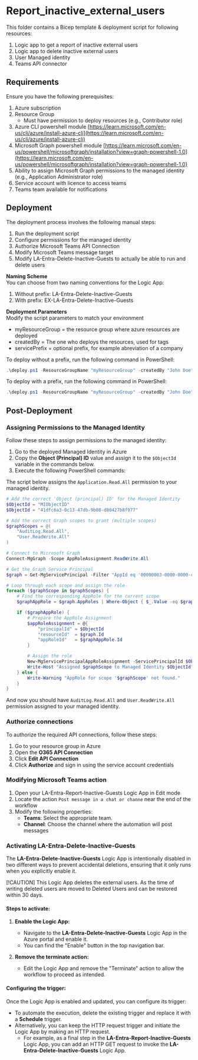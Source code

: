 # Report_inactive_external_users
This folder contains a Bicep template & deployment script for following resources:
1. Logic app to get a report of inactive external users
2. Logic app to delete inactive external users
3. User Managed identity
4. Teams API connector

## Requirements
Ensure you have the following prerequisites:
1. Azure subscription
2. Resource Group
    - Must have permission to deploy resources (e.g., Contributor role)
3. Azure CLI powershell module [https://learn.microsoft.com/en-us/cli/azure/install-azure-cli](https://learn.microsoft.com/en-us/cli/azure/install-azure-cli)
4. Microsoft Graph powershell module [https://learn.microsoft.com/en-us/powershell/microsoftgraph/installation?view=graph-powershell-1.0](https://learn.microsoft.com/en-us/powershell/microsoftgraph/installation?view=graph-powershell-1.0)
5. Ability to assign Microsoft Graph permissions to the managed identity (e.g., Application Administrator role)
6. Service account with licence to access teams
7. Teams team available for notifications

## Deployment

The deployment process involves the following manual steps:
1. Run the deployment script
2. Configure permissions for the managed identity
3. Authorize Microsoft Teams API Connection
4. Modify Microsoft Teams message target 
5. Modify LA-Entra-Delete-Inactive-Guests to actually be able to run and delete users

**Naming Scheme**  
You can choose from two naming conventions for the Logic App:
1. Without prefix: LA-Entra-Delete-Inactive-Guests
2. With prefix: EX-LA-Entra-Delete-Inactive-Guests

**Deployment Parameters**  
Modify the script parameters to match your environment
- myResourceGroup = the resource group where azure resources are deployed
- createdBy = The one who deploys the resources, used for tags
- servicePrefix = optional prefix, for example abreviation of a company

To deploy without a prefix, run the following command in PowerShell:

```powershell
.\deploy.ps1 -ResourceGroupName "myResourceGroup" -createdBy "John Doe"

```
To deploy with a prefix, run the following command in PowerShell:

```powershell
.\deploy.ps1 -ResourceGroupName "myResourceGroup" -createdBy "John Doe" -servicePrefix "EX"

```

## Post-Deployment

### Assigning Permissions to the Managed Identity

Follow these steps to assign permissions to the managed identity:  
1. Go to the deployed Managed Identity in Azure
2. Copy the **Object (Principal) ID** value and assign it to the `$ObjectId` variable in the commands below.
3. Execute the following PowerShell commands:

The script below assigns the `Application.Read.All` permission to your managed identity.

```powershell
# Add the correct 'Object (principal) ID' for the Managed Identity
$ObjectId = "MIObjectID"
$ObjectId = "41dfc6a3-0c13-47db-9b08-d80427b8f977"

# Add the correct Graph scopes to grant (multiple scopes)
$graphScopes = @(
    "AuditLog.Read.All", 
    "User.ReadWrite.All"
)

# Connect to Microsoft Graph
Connect-MgGraph -Scope AppRoleAssignment.ReadWrite.All

# Get the Graph Service Principal
$graph = Get-MgServicePrincipal -Filter "AppId eq '00000003-0000-0000-c000-000000000000'"

# Loop through each scope and assign the role
foreach ($graphScope in $graphScopes) {
    # Find the corresponding AppRole for the current scope
    $graphAppRole = $graph.AppRoles | Where-Object { $_.Value -eq $graphScope }

    if ($graphAppRole) {
        # Prepare the AppRole Assignment
        $appRoleAssignment = @{
            "principalId" = $ObjectId
            "resourceId"  = $graph.Id
            "appRoleId"   = $graphAppRole.Id
        }

        # Assign the role
        New-MgServicePrincipalAppRoleAssignment -ServicePrincipalId $ObjectId -BodyParameter $appRoleAssignment | Format-List
        Write-Host "Assigned $graphScope to Managed Identity $ObjectId"
    } else {
        Write-Warning "AppRole for scope '$graphScope' not found."
    }
}
```
And now you should have `AuditLog.Read.All` and `User.ReadWrite.All` permission assigned to your managed identity.

### Authorize connections

To authorize the required API connections, follow these steps:
1. Go to your resource group in Azure
2. Open the **O365 API Connection**
3. Click **Edit API Connection**
4. Click **Authorize** and sign in using the service account credentials

### Modifying Microsoft Teams action
1. Open your LA-Entra-Report-Inactive-Guests Logic App in Edit mode
2. Locate the action `Post message in a chat or channe` near the end of the workflow
3. Modify the following properties:
    - **Teams**: Select the appropriate team.
    - **Channel**: Choose the channel where the automation will post messages

### Activating LA-Entra-Delete-Inactive-Guests

The **LA-Entra-Delete-Inactive-Guests** Logic App is intentionally disabled in two different ways to prevent accidental deletions, ensuring that it only runs when you explicitly enable it.

[!CAUTION]
This Logic App deletes the external users. As the time of writing deleted users are moved to Deleted Users and can be restored within 30 days. 

#### Steps to activate:

1. **Enable the Logic App:**  
   - Navigate to the **LA-Entra-Delete-Inactive-Guests** Logic App in the Azure portal and enable it.  
   - You can find the "Enable" button in the top navigation bar.

2. **Remove the terminate action:**  
   - Edit the Logic App and remove the "Terminate" action to allow the workflow to proceed as intended.

#### Configuring the trigger:

Once the Logic App is enabled and updated, you can configure its trigger:

- To automate the execution, delete the existing trigger and replace it with a **Schedule** trigger.
- Alternatively, you can keep the HTTP request trigger and initiate the Logic App by making an HTTP request.  
  - For example, as a final step in the **LA-Entra-Report-Inactive-Guests** Logic App, you can add an HTTP GET request to invoke the **LA-Entra-Delete-Inactive-Guests** Logic App.

